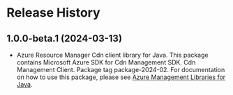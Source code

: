 # Release History

## 1.0.0-beta.1 (2024-03-13)

- Azure Resource Manager Cdn client library for Java. This package contains Microsoft Azure SDK for Cdn Management SDK. Cdn Management Client. Package tag package-2024-02. For documentation on how to use this package, please see [Azure Management Libraries for Java](https://aka.ms/azsdk/java/mgmt).
